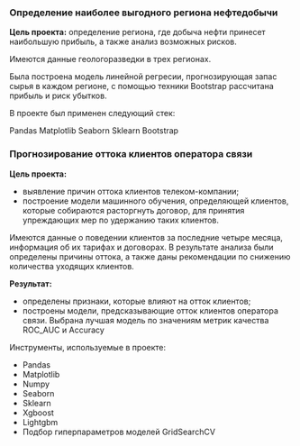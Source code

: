 
### Определение наиболее выгодного региона нефтедобычи

**Цель проекта:** определение региона, где добыча нефти принесет наибольшую прибыль, а также анализ возможных рисков.

Имеются данные геологоразведки в трех регионах.

Была построена модель линейной регресии, прогнозирующая запас сырья в каждом регионе, с помощью техники Bootstrap рассчитана прибыль и риск убытков.

В проекте был применен следующий стек:

Pandas
Matplotlib
Seaborn
Sklearn
Bootstrap

### Прогнозирование оттока клиентов оператора связи

**Цель проекта:** 
- выявление причин оттока клиентов телеком-компании; 
- построение модели машинного обучения, определяющей клиентов, которые собираются расторгнуть договор, для принятия упреждающих мер по удержанию таких клиентов.

Имеются данные о поведении клиентов за последние четыре месяца, информация об их тарифах и договорах. В результате анализа были определены причины оттока, а также даны рекомендации по снижению количества уходящих клиентов.

**Результат:** 
- определены признаки, которые влияют на отток клиентов;
- построены модели, предсказывающие отток клиентов оператора связи. Выбрана лучшая модель по значениям метрик качества ROC_AUC и Accuracy

Инструменты, используемые в проекте:
- Pandas
- Matplotlib
- Numpy
- Seaborn
- Sklearn
- Xgboost
- Lightgbm
- Подбор гиперпараметров моделей GridSearchCV
